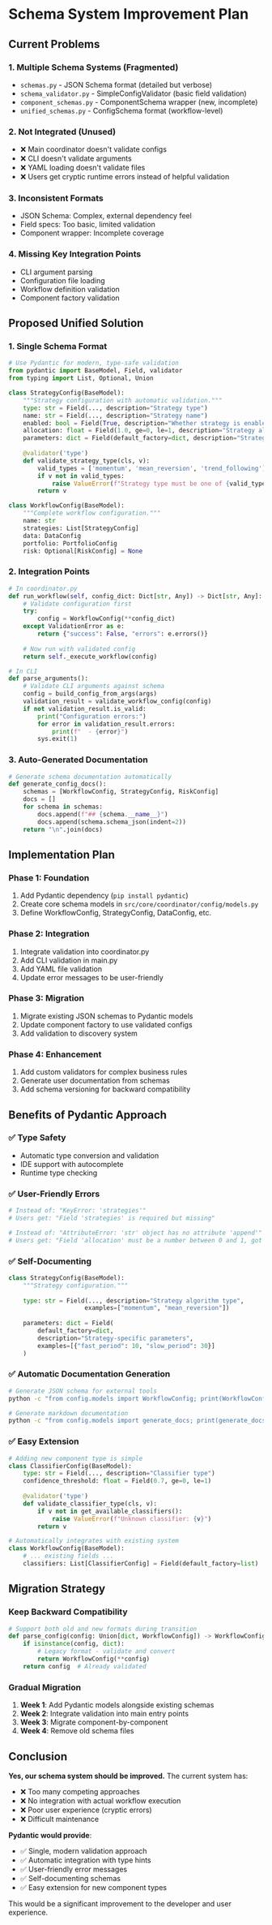 # Schema System Improvement Plan

## Current Problems

### **1. Multiple Schema Systems (Fragmented)**
- `schemas.py` - JSON Schema format (detailed but verbose)
- `schema_validator.py` - SimpleConfigValidator (basic field validation)
- `component_schemas.py` - ComponentSchema wrapper (new, incomplete)
- `unified_schemas.py` - ConfigSchema format (workflow-level)

### **2. Not Integrated (Unused)**
- ❌ Main coordinator doesn't validate configs
- ❌ CLI doesn't validate arguments  
- ❌ YAML loading doesn't validate files
- ❌ Users get cryptic runtime errors instead of helpful validation

### **3. Inconsistent Formats**
- JSON Schema: Complex, external dependency feel
- Field specs: Too basic, limited validation
- Component wrapper: Incomplete coverage

### **4. Missing Key Integration Points**
- CLI argument parsing
- Configuration file loading
- Workflow definition validation
- Component factory validation

## Proposed Unified Solution

### **1. Single Schema Format**
```python
# Use Pydantic for modern, type-safe validation
from pydantic import BaseModel, Field, validator
from typing import List, Optional, Union

class StrategyConfig(BaseModel):
    """Strategy configuration with automatic validation."""
    type: str = Field(..., description="Strategy type")
    name: str = Field(..., description="Strategy name")
    enabled: bool = Field(True, description="Whether strategy is enabled")
    allocation: float = Field(1.0, ge=0, le=1, description="Strategy allocation")
    parameters: dict = Field(default_factory=dict, description="Strategy parameters")
    
    @validator('type')
    def validate_strategy_type(cls, v):
        valid_types = ['momentum', 'mean_reversion', 'trend_following']
        if v not in valid_types:
            raise ValueError(f"Strategy type must be one of {valid_types}")
        return v

class WorkflowConfig(BaseModel):
    """Complete workflow configuration."""
    name: str
    strategies: List[StrategyConfig]
    data: DataConfig
    portfolio: PortfolioConfig
    risk: Optional[RiskConfig] = None
```

### **2. Integration Points**
```python
# In coordinator.py
def run_workflow(self, config_dict: Dict[str, Any]) -> Dict[str, Any]:
    # Validate configuration first
    try:
        config = WorkflowConfig(**config_dict)
    except ValidationError as e:
        return {"success": False, "errors": e.errors()}
    
    # Now run with validated config
    return self._execute_workflow(config)

# In CLI
def parse_arguments():
    # Validate CLI arguments against schema
    config = build_config_from_args(args)
    validation_result = validate_workflow_config(config)
    if not validation_result.is_valid:
        print("Configuration errors:")
        for error in validation_result.errors:
            print(f"  - {error}")
        sys.exit(1)
```

### **3. Auto-Generated Documentation**
```python
# Generate schema documentation automatically
def generate_config_docs():
    schemas = [WorkflowConfig, StrategyConfig, RiskConfig]
    docs = []
    for schema in schemas:
        docs.append(f"## {schema.__name__}")
        docs.append(schema.schema_json(indent=2))
    return "\n".join(docs)
```

## Implementation Plan

### **Phase 1: Foundation**
1. Add Pydantic dependency (`pip install pydantic`)
2. Create core schema models in `src/core/coordinator/config/models.py`
3. Define WorkflowConfig, StrategyConfig, DataConfig, etc.

### **Phase 2: Integration**
1. Integrate validation into coordinator.py
2. Add CLI validation in main.py
3. Add YAML file validation
4. Update error messages to be user-friendly

### **Phase 3: Migration**
1. Migrate existing JSON schemas to Pydantic models
2. Update component factory to use validated configs
3. Add validation to discovery system

### **Phase 4: Enhancement**
1. Add custom validators for complex business rules
2. Generate user documentation from schemas
3. Add schema versioning for backward compatibility

## Benefits of Pydantic Approach

### **✅ Type Safety**
- Automatic type conversion and validation
- IDE support with autocomplete
- Runtime type checking

### **✅ User-Friendly Errors**
```python
# Instead of: "KeyError: 'strategies'"
# Users get: "Field 'strategies' is required but missing"

# Instead of: "AttributeError: 'str' object has no attribute 'append'"  
# Users get: "Field 'allocation' must be a number between 0 and 1, got 'high'"
```

### **✅ Self-Documenting**
```python
class StrategyConfig(BaseModel):
    """Strategy configuration."""
    
    type: str = Field(..., description="Strategy algorithm type", 
                     examples=["momentum", "mean_reversion"])
    
    parameters: dict = Field(
        default_factory=dict,
        description="Strategy-specific parameters",
        examples=[{"fast_period": 10, "slow_period": 30}]
    )
```

### **✅ Automatic Documentation Generation**
```bash
# Generate JSON schema for external tools
python -c "from config.models import WorkflowConfig; print(WorkflowConfig.schema_json())"

# Generate markdown documentation
python -c "from config.models import generate_docs; print(generate_docs())"
```

### **✅ Easy Extension**
```python
# Adding new component type is simple
class ClassifierConfig(BaseModel):
    type: str = Field(..., description="Classifier type")
    confidence_threshold: float = Field(0.7, ge=0, le=1)
    
    @validator('type')
    def validate_classifier_type(cls, v):
        if v not in get_available_classifiers():
            raise ValueError(f"Unknown classifier: {v}")
        return v

# Automatically integrates with existing system
class WorkflowConfig(BaseModel):
    # ... existing fields ...
    classifiers: List[ClassifierConfig] = Field(default_factory=list)
```

## Migration Strategy

### **Keep Backward Compatibility**
```python
# Support both old and new formats during transition
def parse_config(config: Union[dict, WorkflowConfig]) -> WorkflowConfig:
    if isinstance(config, dict):
        # Legacy format - validate and convert
        return WorkflowConfig(**config)
    return config  # Already validated
```

### **Gradual Migration**
1. **Week 1**: Add Pydantic models alongside existing schemas
2. **Week 2**: Integrate validation into main entry points  
3. **Week 3**: Migrate component-by-component
4. **Week 4**: Remove old schema files

## Conclusion

**Yes, our schema system should be improved.** The current system has:
- ❌ Too many competing approaches
- ❌ No integration with actual workflow execution
- ❌ Poor user experience (cryptic errors)
- ❌ Difficult maintenance

**Pydantic would provide**:
- ✅ Single, modern validation approach
- ✅ Automatic integration with type hints
- ✅ User-friendly error messages
- ✅ Self-documenting schemas
- ✅ Easy extension for new component types

This would be a significant improvement to the developer and user experience.